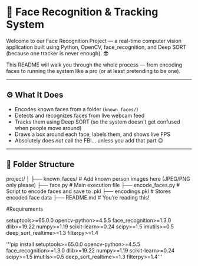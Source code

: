 
# 🧠 Face Recognition & Tracking System

Welcome to our Face Recognition Project — a real-time computer vision application built using Python, OpenCV, face_recognition, and Deep SORT (because one tracker is never enough). 😎

This README will walk you through the whole process — from encoding faces to running the system like a pro (or at least pretending to be one).

---

## ⚙️ What It Does

- Encodes known faces from a folder (`known_faces/`)
- Detects and recognizes faces from live webcam feed
- Tracks them using Deep SORT (so the system doesn't get confused when people move around)
- Draws a box around each face, labels them, and shows live FPS
- Absolutely does *not* call the FBI... unless you add that part 😉

---

## 📁 Folder Structure


project/
│
├── known_faces/           # Add known person images here (JPEG/PNG only please)
├── face.py    # Main execution file
├── encode_faces.py        # Script to encode faces and save to .pkl
├── encodings.pkl          # Stores encoded face data
├── README.md              # You’re reading this!

#Requirements

setuptools>=65.0.0
opencv-python>=4.5.5
face_recognition>=1.3.0
dlib>=19.22
numpy>=1.19
scikit-learn>=0.24
scipy>=1.5
imutils>=0.5
deep_sort_realtime>=1.3
filterpy>=1.4

'''pip install setuptools>=65.0.0 opencv-python>=4.5.5 face_recognition>=1.3.0 dlib>=19.22 numpy>=1.19 scikit-learn>=0.24 scipy>=1.5 imutils>=0.5 deep_sort_realtime>=1.3 filterpy>=1.4'''

